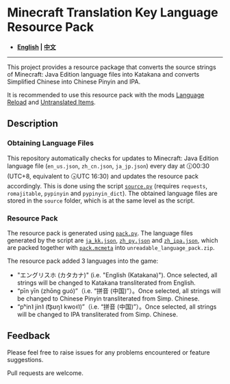 # Minecraft Translation Key Language Resource Pack

- **[English](/README_en.md) | [中文](/README.md)**

----

This project provides a resource package that converts the source strings of Minecraft: Java Edition language files into Katakana and converts Simplified Chinese into Chinese Pinyin and IPA.

It is recommended to use this resource pack with the mods [Language Reload](https://modrinth.com/mod/language-reload) and [Untranslated Items](https://www.curseforge.com/minecraft/mc-mods/untranslated-items).

## Description

### Obtaining Language Files

This repository automatically checks for updates to Minecraft: Java Edition language file (`en_us.json`, `zh_cn.json`, `ja_jp.json`) every day at 🕧00:30 (UTC+8, equivalent to 🕟UTC 16:30) and updates the resource pack accordingly. This is done using the script [`source.py`](/source.py) (requires `requests`, `romajitable`, `pypinyin` and `pypinyin_dict`). The obtained language files are stored in the `source` folder, which is at the same level as the script.

### Resource Pack

The resource pack is generated using [`pack.py`](/pack.py). The language files generated by the script are [`ja_kk.json`](/ja_kk.json), [`zh_py.json`](/zh_py.json) and [`zh_ipa.json`](/zh_ipa.json), which are packed together with [`pack.mcmeta`](/pack.mcmeta) into `unreadable_language_pack.zip`.

The resource pack added 3 languages into the game:

- "エングリスホ (カタカナ)" (i.e. "English (Katakana)"). Once selected, all strings will be changed to Katakana transliterated from English.
- “pīn yīn (zhōng guó)”（i.e. “拼音 (中国)”）。Once selected, all strings will be changed to Chinese Pinyin transliterated from Simp. Chinese.
- “pʰin˥ jin˥ (t͡ʂʊŋ˥ kwo˧˥)”（i.e. “拼音 (中国)”）。Once selected, all strings will be changed to IPA transliterated from Simp. Chinese.

## Feedback

Please feel free to raise issues for any problems encountered or feature suggestions.

Pull requests are welcome.
